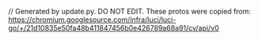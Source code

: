 // Generated by update.py. DO NOT EDIT.
These protos were copied from:
https://chromium.googlesource.com/infra/luci/luci-go/+/21d10835e50fa48b411847456b0e426789a68a91/cv/api/v0

